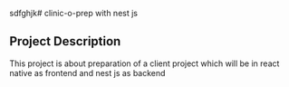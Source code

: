 sdfghjk# clinic-o-prep with nest js 
## Project Description 
This project is about preparation of a client project which will be in react native as frontend and nest js as backend
